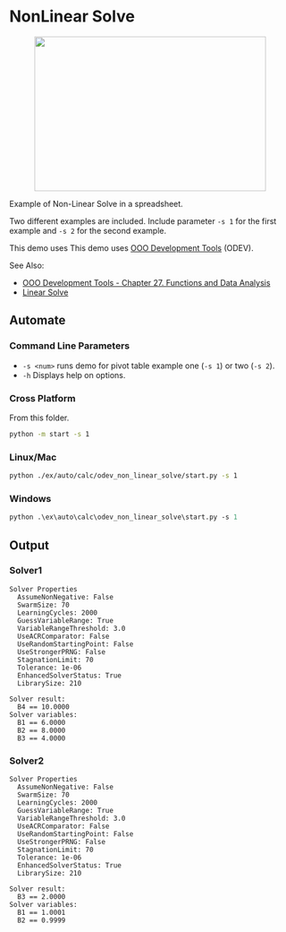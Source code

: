# NonLinear Solve

<p align="center">
<img src="https://user-images.githubusercontent.com/4193389/205730756-39fd9a7b-65ef-4a8d-a67a-4b3ab0580235.png" width="414" height="276">
</p>

Example of Non-Linear Solve in a spreadsheet.

Two different examples are included. Include parameter `-s 1` for the first example and
`-s 2` for the second example.

This demo uses This demo uses [OOO Development Tools] (ODEV).

See Also:

- [OOO Development Tools - Chapter 27. Functions and Data Analysis](https://python-ooo-dev-tools.readthedocs.io/en/latest/odev/part4/chapter27.html)
- [Linear Solve](./odev_linear_solve/)

## Automate

### Command Line Parameters

- `-s <num>` runs demo for pivot table example one (`-s 1`) or two (`-s 2`).
- `-h` Displays help on options.


### Cross Platform

From this folder.

```sh
python -m start -s 1
```

### Linux/Mac

```sh
python ./ex/auto/calc/odev_non_linear_solve/start.py -s 1
```

### Windows

```ps
python .\ex\auto\calc\odev_non_linear_solve\start.py -s 1
```

## Output

### Solver1

```text
Solver Properties
  AssumeNonNegative: False
  SwarmSize: 70
  LearningCycles: 2000
  GuessVariableRange: True
  VariableRangeThreshold: 3.0
  UseACRComparator: False
  UseRandomStartingPoint: False
  UseStrongerPRNG: False
  StagnationLimit: 70
  Tolerance: 1e-06
  EnhancedSolverStatus: True
  LibrarySize: 210

Solver result: 
  B4 == 10.0000
Solver variables:
  B1 == 6.0000
  B2 == 8.0000
  B3 == 4.0000
```

### Solver2

```text
Solver Properties
  AssumeNonNegative: False
  SwarmSize: 70
  LearningCycles: 2000
  GuessVariableRange: True
  VariableRangeThreshold: 3.0
  UseACRComparator: False
  UseRandomStartingPoint: False
  UseStrongerPRNG: False
  StagnationLimit: 70
  Tolerance: 1e-06
  EnhancedSolverStatus: True
  LibrarySize: 210

Solver result: 
  B3 == 2.0000
Solver variables:
  B1 == 1.0001
  B2 == 0.9999
```

[OOO Development Tools]: https://python-ooo-dev-tools.readthedocs.io/en/latest/
